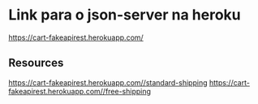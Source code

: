 # Link para o json-server na heroku

https://cart-fakeapirest.herokuapp.com/

## Resources
https://cart-fakeapirest.herokuapp.com//standard-shipping
https://cart-fakeapirest.herokuapp.com//free-shipping
